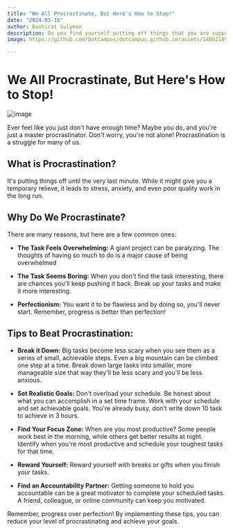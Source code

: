 ```yaml
---
title: "We All Procrastinate, But Here's How to Stop!"
date: "2024-03-15"
author: Bashirat Sulyman
description: Do you find yourself putting off things that you are supposed to do until dying minute? It's called procrastination, and here is how you can stop it. 
image: https://github.com/DotCampus/dotcampus.github.io/assets/140621895/cee077fa-47c1-4a95-b70d-303176b21f28

---
```


# We All Procrastinate, But Here's How to Stop!
![image](https://github.com/DotCampus/dotcampus.github.io/assets/140621895/7eb4c24c-be9d-48c0-a75c-40d11acdd144)

Ever feel like you just don't have enough time? Maybe you do, and you're just a master procrastinator. Don't worry, you're not alone! Procrastination is a struggle for many of us. 

## What is Procrastination?

It's putting things off until the very last minute. While it might give you a temporary relieve, it leads to stress, anxiety, and even poor quality work in the long run. 

## Why Do We Procrastinate?

There are many reasons, but here are a few common ones:

- **The Task Feels Overwhelming:** A giant project can be paralyzing. The thoughts of having so much to do is a major cause of being overwhelmed 

- **The Task Seems Boring:** When you don't find the task interesting, there are chances you'll keep pushing it back. Break up your tasks and make it more interesting.

- **Perfectionism:** You want it to be flawless and by doing so, you'll never start. Remember, progress is better than perfection!

## Tips to Beat Procrastination:

- **Break it Down:** Big tasks become less scary when you see them as a series of small, achievable steps. Even a big mountain can be climbed one step at a time. Break down large tasks into smaller, more manageable size that way they'll be less scary and you'll be less anxious.

- **Set Realistic Goals:** Don't overload your schedule. Be honest about what you can accomplish in a set time frame. Work with your schedule and set achievable goals. You're already busy, don't write down 10 task to achieve in 3 hours.

- **Find Your Focus Zone:** When are you most productive? Some people work best in the morning, while others get better results at night. Identify when you're most productive and schedule your toughest tasks for that time.

- **Reward Yourself:** Reward yourself with breaks or gifts when you finish your tasks.

- **Find an Accountability Partner:** Getting someone to hold you accountable can be a great motivator to complete your scheduled tasks. A friend, colleague, or online community can keep you motivated. 

Remember, progress over perfection! By implementing these tips, you can reduce your level of procrastinating and achieve your goals.
